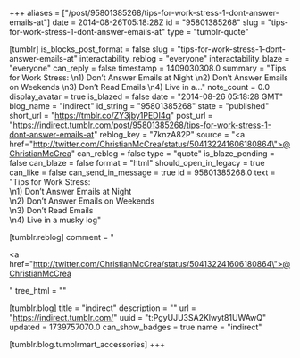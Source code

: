 +++
aliases = ["/post/95801385268/tips-for-work-stress-1-dont-answer-emails-at"]
date = 2014-08-26T05:18:28Z
id = "95801385268"
slug = "tips-for-work-stress-1-dont-answer-emails-at"
type = "tumblr-quote"

[tumblr]
is_blocks_post_format = false
slug = "tips-for-work-stress-1-dont-answer-emails-at"
interactability_reblog = "everyone"
interactability_blaze = "everyone"
can_reply = false
timestamp = 1409030308.0
summary = "Tips for Work Stress: \n1) Don’t Answer Emails at Night \n2) Don’t Answer Emails on Weekends \n3) Don’t Read Emails \n4) Live in a..."
note_count = 0.0
display_avatar = true
is_blazed = false
date = "2014-08-26 05:18:28 GMT"
blog_name = "indirect"
id_string = "95801385268"
state = "published"
short_url = "https://tmblr.co/ZY3jby1PEDI4q"
post_url = "https://indirect.tumblr.com/post/95801385268/tips-for-work-stress-1-dont-answer-emails-at"
reblog_key = "7knzA82P"
source = "<a href=\"http://twitter.com/ChristianMcCrea/status/504132241606180864\">@ChristianMcCrea</a>"
can_reblog = false
type = "quote"
is_blaze_pending = false
can_blaze = false
format = "html"
should_open_in_legacy = true
can_like = false
can_send_in_message = true
id = 95801385268.0
text = "Tips for Work Stress: <br/>\n1) Don&rsquo;t Answer Emails at Night<br/>\n2) Don&rsquo;t Answer Emails on Weekends<br/>\n3) Don&rsquo;t Read Emails<br/>\n4) Live in a musky log"

[tumblr.reblog]
comment = "<p><a href=\"http://twitter.com/ChristianMcCrea/status/504132241606180864\">@ChristianMcCrea</a></p>"
tree_html = ""

[tumblr.blog]
title = "indirect"
description = ""
url = "https://indirect.tumblr.com/"
uuid = "t:PgyUJU3SA2Klwyt81UWAwQ"
updated = 1739757070.0
can_show_badges = true
name = "indirect"

[tumblr.blog.tumblrmart_accessories]
+++
